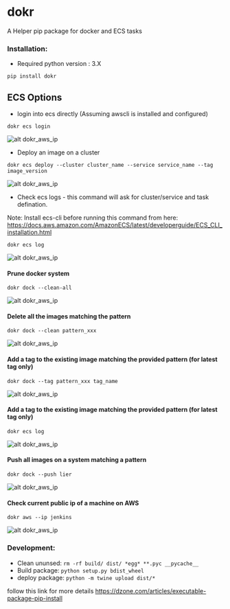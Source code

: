 # dokr

A Helper pip package for docker and ECS tasks

### Installation:

- Required python version : 3.X

```
pip install dokr
```

## ECS Options

+ login into ecs directly (Assuming awscli is installed and configured)

```
dokr ecs login
```
![alt dokr_aws_ip](https://raw.githubusercontent.com/javatechy/dokr/master/screenshots/dokr_ecs_login.png)


+ Deploy an image on a cluster 

```
dokr ecs deploy --cluster cluster_name --service service_name --tag image_version
```
![alt dokr_aws_ip](https://raw.githubusercontent.com/javatechy/dokr/master/screenshots/dokr_ecs_deploy.png)


+ Check ecs logs -  this command will ask for cluster/service and task defination.

Note: Install ecs-cli before running this command  from here:
	  https://docs.aws.amazon.com/AmazonECS/latest/developerguide/ECS_CLI_installation.html

```
dokr ecs log
```
![alt dokr_aws_ip](https://raw.githubusercontent.com/javatechy/dokr/master/screenshots/dokr_aws_ip.png)



#### Prune docker system

```
dokr dock --clean-all
```
![alt dokr_aws_ip](https://raw.githubusercontent.com/javatechy/dokr/master/screenshots/dokr_dock_clean_all.png)


#### Delete all the images matching the pattern

```
dokr dock --clean pattern_xxx
```
![alt dokr_aws_ip](https://raw.githubusercontent.com/javatechy/dokr/master/screenshots/dokr_dock_clean.png)


#### Add a tag to the existing image matching the provided pattern  (for latest tag only)

```
dokr dock --tag pattern_xxx tag_name
```
![alt dokr_aws_ip](https://raw.githubusercontent.com/javatechy/dokr/master/screenshots/dokr_dock_tag.png)

#### Add a tag to the existing image matching the provided pattern  (for latest tag only)

```
dokr ecs log
```
![alt dokr_aws_ip](https://raw.githubusercontent.com/javatechy/dokr/master/screenshots/dokr_ecs_log.png)


#### Push all images on a system matching a pattern

```
dokr dock --push lier
```
![alt dokr_aws_ip](https://raw.githubusercontent.com/javatechy/dokr/master/screenshots/dokr_dock_push.png)


#### Check current public ip of a machine on AWS

```
dokr aws --ip jenkins 
```

![alt dokr_aws_ip](https://raw.githubusercontent.com/javatechy/dokr/master/screenshots/dokr_aws_ip.png)



### Development:

+ Clean ununsed: `rm -rf build/ dist/ *egg* **.pyc __pycache__`
+ Build package: `python setup.py bdist_wheel`
+ deploy package: `python -m twine upload dist/*`

follow this link for more details https://dzone.com/articles/executable-package-pip-install